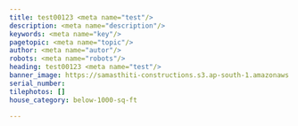 ```yaml
---
title: test00123 <meta name="test"/>
description: <meta name="description"/>
keywords: <meta name="key"/>
pagetopic: <meta name="topic"/>
author: <meta name="autor"/>
robots: <meta name="robots"/>
heading: test00123 <meta name="test"/>
banner_image: https://samasthiti-constructions.s3.ap-south-1.amazonaws.com/uploads/5038590.png
serial_number: 
tilephotos: []
house_category: below-1000-sq-ft

---
```

